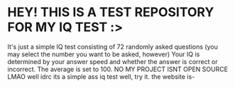 <h1> HEY! THIS IS A TEST REPOSITORY FOR MY IQ TEST :></h1>

<p> It's just a simple IQ test consisting of 72 randomly asked questions (you may select the number you want to be asked, however) 
Your IQ is determined by your answer speed and whether the answer is correct or incorrect. The average is set to 100. 
NO MY PROJECT ISNT OPEN SOURCE LMAO
well idrc its a simple ass iq test
well, try it.
the website is- </p>
